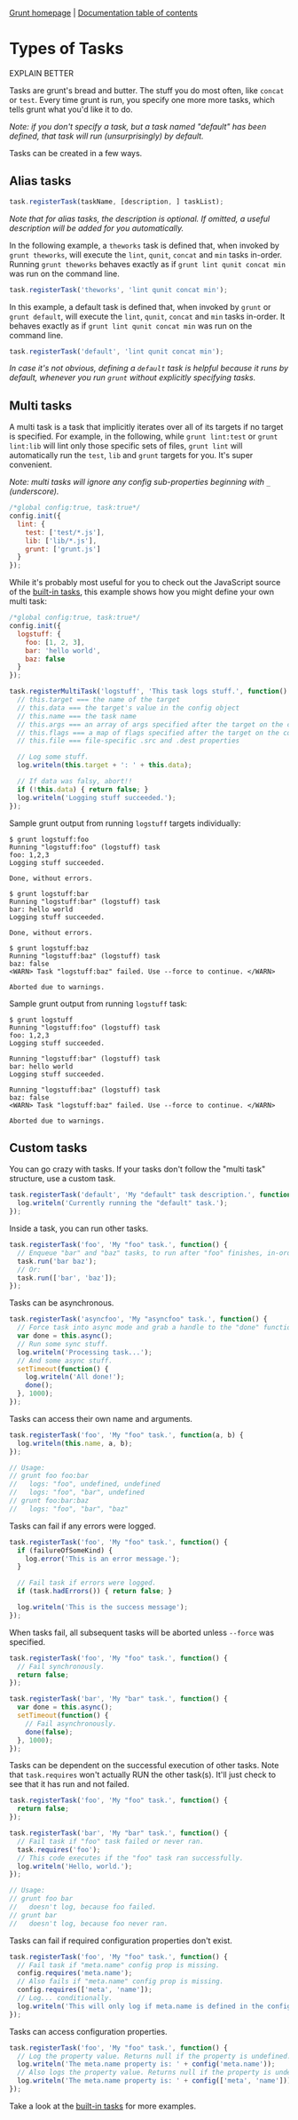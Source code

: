 [Grunt homepage](https://github.com/cowboy/grunt) | [Documentation table of contents](toc.md)

# Types of Tasks

EXPLAIN BETTER

Tasks are grunt's bread and butter. The stuff you do most often, like `concat` or `test`. Every time grunt is run, you specify one more more tasks, which tells grunt what you'd like it to do.

_Note: if you don't specify a task, but a task named "default" has been defined, that task will run (unsurprisingly) by default._

Tasks can be created in a few ways.

## Alias tasks

```javascript
task.registerTask(taskName, [description, ] taskList);
```

_Note that for alias tasks, the description is optional. If omitted, a useful description will be added for you automatically._

In the following example, a `theworks` task is defined that, when invoked by `grunt theworks`, will execute the `lint`, `qunit`, `concat` and `min` tasks in-order. Running `grunt theworks` behaves exactly as if `grunt lint qunit concat min` was run on the command line.

```javascript
task.registerTask('theworks', 'lint qunit concat min');
```

In this example, a default task is defined that, when invoked by `grunt` or `grunt default`, will execute the `lint`, `qunit`, `concat` and `min` tasks in-order. It behaves exactly as if `grunt lint qunit concat min` was run on the command line.

```javascript
task.registerTask('default', 'lint qunit concat min');
```

_In case it's not obvious, defining a `default` task is helpful because it runs by default, whenever you run `grunt` without explicitly specifying tasks._

## Multi tasks
A multi task is a task that implicitly iterates over all of its targets if no target is specified. For example, in the following, while `grunt lint:test` or `grunt lint:lib` will lint only those specific sets of files, `grunt lint` will automatically run the `test`, `lib` and `grunt` targets for you. It's super convenient.

_Note: multi tasks will ignore any config sub-properties beginning with `_` (underscore)._

```javascript
/*global config:true, task:true*/
config.init({
  lint: {
    test: ['test/*.js'],
    lib: ['lib/*.js'],
    grunt: ['grunt.js']
  }
});
```

While it's probably most useful for you to check out the JavaScript source of the [built-in tasks](https://github.com/cowboy/grunt/tree/master/tasks), this example shows how you might define your own multi task:

```javascript
/*global config:true, task:true*/
config.init({
  logstuff: {
    foo: [1, 2, 3],
    bar: 'hello world',
    baz: false
  }
});

task.registerMultiTask('logstuff', 'This task logs stuff.', function() {
  // this.target === the name of the target
  // this.data === the target's value in the config object
  // this.name === the task name
  // this.args === an array of args specified after the target on the command-line
  // this.flags === a map of flags specified after the target on the command-line
  // this.file === file-specific .src and .dest properties

  // Log some stuff.
  log.writeln(this.target + ': ' + this.data);

  // If data was falsy, abort!!
  if (!this.data) { return false; }
  log.writeln('Logging stuff succeeded.');
});
```

Sample grunt output from running `logstuff` targets individually:

```
$ grunt logstuff:foo
Running "logstuff:foo" (logstuff) task
foo: 1,2,3
Logging stuff succeeded.

Done, without errors.

$ grunt logstuff:bar
Running "logstuff:bar" (logstuff) task
bar: hello world
Logging stuff succeeded.

Done, without errors.

$ grunt logstuff:baz
Running "logstuff:baz" (logstuff) task
baz: false
<WARN> Task "logstuff:baz" failed. Use --force to continue. </WARN>

Aborted due to warnings.
```

Sample grunt output from running `logstuff` task:

```
$ grunt logstuff
Running "logstuff:foo" (logstuff) task
foo: 1,2,3
Logging stuff succeeded.

Running "logstuff:bar" (logstuff) task
bar: hello world
Logging stuff succeeded.

Running "logstuff:baz" (logstuff) task
baz: false
<WARN> Task "logstuff:baz" failed. Use --force to continue. </WARN>

Aborted due to warnings.
```

## Custom tasks
You can go crazy with tasks. If your tasks don't follow the "multi task" structure, use a custom task.

```javascript
task.registerTask('default', 'My "default" task description.', function() {
  log.writeln('Currently running the "default" task.');
});
```

Inside a task, you can run other tasks.

```javascript
task.registerTask('foo', 'My "foo" task.', function() {
  // Enqueue "bar" and "baz" tasks, to run after "foo" finishes, in-order.
  task.run('bar baz');
  // Or:
  task.run(['bar', 'baz']);
});
```

Tasks can be asynchronous.

```javascript
task.registerTask('asyncfoo', 'My "asyncfoo" task.', function() {
  // Force task into async mode and grab a handle to the "done" function.
  var done = this.async();
  // Run some sync stuff.
  log.writeln('Processing task...');
  // And some async stuff.
  setTimeout(function() {
    log.writeln('All done!');
    done();
  }, 1000);
});
```

Tasks can access their own name and arguments.

```javascript
task.registerTask('foo', 'My "foo" task.', function(a, b) {
  log.writeln(this.name, a, b);
});

// Usage:
// grunt foo foo:bar
//   logs: "foo", undefined, undefined
//   logs: "foo", "bar", undefined
// grunt foo:bar:baz
//   logs: "foo", "bar", "baz"
```

Tasks can fail if any errors were logged.

```javascript
task.registerTask('foo', 'My "foo" task.', function() {
  if (failureOfSomeKind) {
    log.error('This is an error message.');
  }

  // Fail task if errors were logged.
  if (task.hadErrors()) { return false; }

  log.writeln('This is the success message');
});
```

When tasks fail, all subsequent tasks will be aborted unless `--force` was specified.

```javascript
task.registerTask('foo', 'My "foo" task.', function() {
  // Fail synchronously.
  return false;
});

task.registerTask('bar', 'My "bar" task.', function() {
  var done = this.async();
  setTimeout(function() {
    // Fail asynchronously.
    done(false);
  }, 1000);
});
```

Tasks can be dependent on the successful execution of other tasks. Note that `task.requires` won't actually RUN the other task(s). It'll just check to see that it has run and not failed.

```javascript
task.registerTask('foo', 'My "foo" task.', function() {
  return false;
});

task.registerTask('bar', 'My "bar" task.', function() {
  // Fail task if "foo" task failed or never ran.
  task.requires('foo');
  // This code executes if the "foo" task ran successfully.
  log.writeln('Hello, world.');
});

// Usage:
// grunt foo bar
//   doesn't log, because foo failed.
// grunt bar
//   doesn't log, because foo never ran.
```

Tasks can fail if required configuration properties don't exist.

```javascript
task.registerTask('foo', 'My "foo" task.', function() {
  // Fail task if "meta.name" config prop is missing.
  config.requires('meta.name');
  // Also fails if "meta.name" config prop is missing.
  config.requires(['meta', 'name']);
  // Log... conditionally.
  log.writeln('This will only log if meta.name is defined in the config.');
});
```

Tasks can access configuration properties.

```javascript
task.registerTask('foo', 'My "foo" task.', function() {
  // Log the property value. Returns null if the property is undefined.
  log.writeln('The meta.name property is: ' + config('meta.name'));
  // Also logs the property value. Returns null if the property is undefined.
  log.writeln('The meta.name property is: ' + config(['meta', 'name']));
});
```

Take a look at the [built-in tasks](https://github.com/cowboy/grunt/tree/master/tasks) for more examples.

